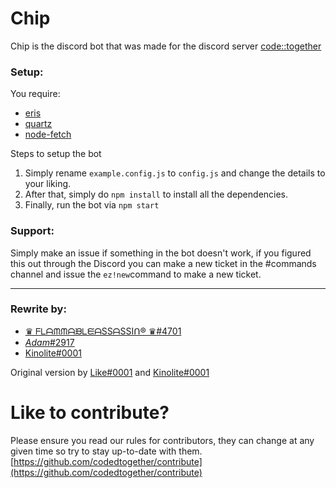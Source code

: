 # Chip
Chip is the discord bot that was made for the discord server [code::together](https://discord.gg/4uHuFTn)

### Setup:
You require:
- [eris](https://abal.moe/Eris)
- [quartz](https://github.com/pointscity/quartz)
- [node-fetch](https://www.npmjs.com/package/node-fetch)

Steps to setup the bot
1. Simply rename `example.config.js` to `config.js` and change the details to your liking.
2. After that, simply do `npm install` to install all the dependencies.
3. Finally, run the bot via `npm start`

### Support:
Simply make an issue if something in the bot doesn't work, if you figured this out through the Discord you can make a new ticket in the #commands channel and issue the `ez!new`command to make a new ticket.

---

### Rewrite by:
- [♛ ᖴᒪᗩᙏᙏᗩᙖᒪᙓᗩSSᗩSSIᑎ® ♛#4701](https://github.com/flamableassassin)
- [_Adam_#2917](https://github.com/A-da-m)
- [Kinolite#0001](https://github.com/Kinolite)

Original version by [Like#0001](https://github.com/abcdan) and [Kinolite#0001](https://github.com/Kinolite)

# Like to contribute?
Please ensure you read our rules for contributors, they can change at any given time so try to stay up-to-date with them.
[https://github.com/codedtogether/contribute](https://github.com/codedtogether/contribute)



